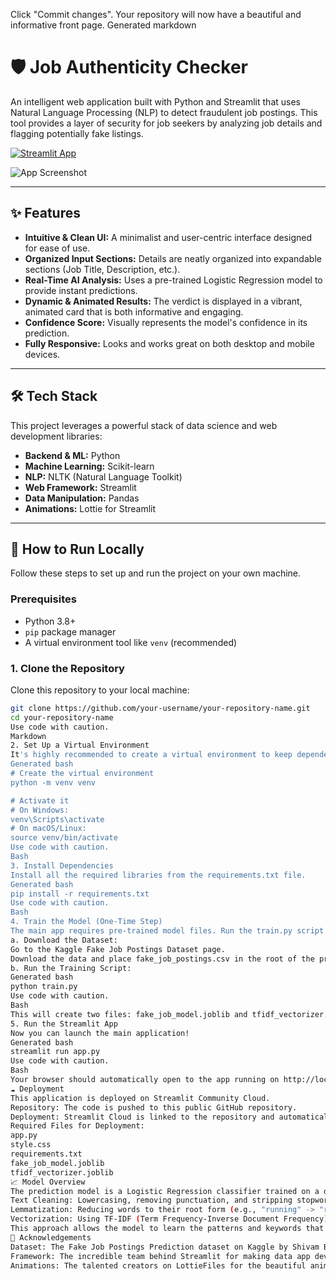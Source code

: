 Click "Commit changes". Your repository will now have a beautiful and informative front page.
Generated markdown
# 🛡️ Job Authenticity Checker

An intelligent web application built with Python and Streamlit that uses Natural Language Processing (NLP) to detect fraudulent job postings. This tool provides a layer of security for job seekers by analyzing job details and flagging potentially fake listings.

[![Streamlit App](https://static.streamlit.io/badges/streamlit_badge_black_white.svg)](https://your-app-url-here.streamlit.app/)  <!-- Replace with your live app's URL! -->

![App Screenshot](https://i.imgur.com/YOUR_SCREENSHOT_URL.png) <!-- Create a screenshot of your app and upload it to a site like imgur.com -->

---

## ✨ Features

-   **Intuitive & Clean UI:** A minimalist and user-centric interface designed for ease of use.
-   **Organized Input Sections:** Details are neatly organized into expandable sections (Job Title, Description, etc.).
-   **Real-Time AI Analysis:** Uses a pre-trained Logistic Regression model to provide instant predictions.
-   **Dynamic & Animated Results:** The verdict is displayed in a vibrant, animated card that is both informative and engaging.
-   **Confidence Score:** Visually represents the model's confidence in its prediction.
-   **Fully Responsive:** Looks and works great on both desktop and mobile devices.

---

## 🛠️ Tech Stack

This project leverages a powerful stack of data science and web development libraries:

-   **Backend & ML:** Python
-   **Machine Learning:** Scikit-learn
-   **NLP:** NLTK (Natural Language Toolkit)
-   **Web Framework:** Streamlit
-   **Data Manipulation:** Pandas
-   **Animations:** Lottie for Streamlit

---

## 🚀 How to Run Locally

Follow these steps to set up and run the project on your own machine.

### Prerequisites

-   Python 3.8+
-   `pip` package manager
-   A virtual environment tool like `venv` (recommended)

### 1. Clone the Repository

Clone this repository to your local machine:
```bash
git clone https://github.com/your-username/your-repository-name.git
cd your-repository-name
Use code with caution.
Markdown
2. Set Up a Virtual Environment
It's highly recommended to create a virtual environment to keep dependencies isolated.
Generated bash
# Create the virtual environment
python -m venv venv

# Activate it
# On Windows:
venv\Scripts\activate
# On macOS/Linux:
source venv/bin/activate
Use code with caution.
Bash
3. Install Dependencies
Install all the required libraries from the requirements.txt file.
Generated bash
pip install -r requirements.txt
Use code with caution.
Bash
4. Train the Model (One-Time Step)
The main app requires pre-trained model files. Run the train.py script to generate them. You'll need the original dataset for this step.
a. Download the Dataset:
Go to the Kaggle Fake Job Postings Dataset page.
Download the data and place fake_job_postings.csv in the root of the project folder.
b. Run the Training Script:
Generated bash
python train.py
Use code with caution.
Bash
This will create two files: fake_job_model.joblib and tfidf_vectorizer.joblib.
5. Run the Streamlit App
Now you can launch the main application!
Generated bash
streamlit run app.py
Use code with caution.
Bash
Your browser should automatically open to the app running on http://localhost:8501.
☁️ Deployment
This application is deployed on Streamlit Community Cloud.
Repository: The code is pushed to this public GitHub repository.
Deployment: Streamlit Cloud is linked to the repository and automatically builds and deploys the app upon any new commit to the main branch.
Required Files for Deployment:
app.py
style.css
requirements.txt
fake_job_model.joblib
tfidf_vectorizer.joblib
📈 Model Overview
The prediction model is a Logistic Regression classifier trained on a dataset of over 17,000 real and fraudulent job postings. The core NLP workflow involves:
Text Cleaning: Lowercasing, removing punctuation, and stripping stopwords.
Lemmatization: Reducing words to their root form (e.g., "running" -> "run").
Vectorization: Using TF-IDF (Term Frequency-Inverse Document Frequency) to convert the text into numerical vectors that the model can understand.
This approach allows the model to learn the patterns and keywords that are most indicative of a fraudulent post.
🙏 Acknowledgements
Dataset: The Fake Job Postings Prediction dataset on Kaggle by Shivam Bansal.
Framework: The incredible team behind Streamlit for making data app development so intuitive and fun.
Animations: The talented creators on LottieFiles for the beautiful animations.
